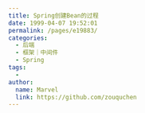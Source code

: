 ```yaml
---
title: Spring创建Bean的过程
date: 1999-04-07 19:52:01
permalink: /pages/e19883/
categories:
  - 后端
  - 框架｜中间件
  - Spring
tags:
  - 
author: 
  name: Marvel
  link: https://github.com/zouquchen
---
```

